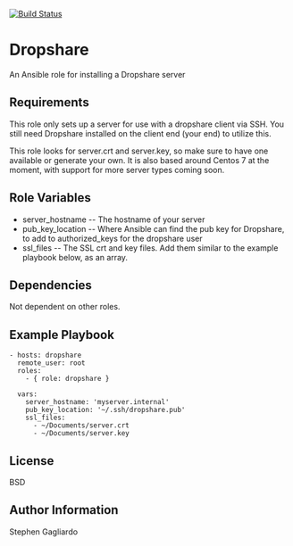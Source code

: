 [![Build Status](https://travis-ci.org/sagagliardo/ansible-role-dropshare.svg?branch=master)](https://travis-ci.org/sagagliardo/ansible-role-dropshare)

Dropshare
=========

An Ansible role for installing a Dropshare server

Requirements
------------

This role only sets up a server for use with a dropshare client via SSH. You still need Dropshare installed on the client end (your end) to utilize this.

This role looks for server.crt and server.key, so make sure to have one available or generate your own. It is also based around Centos 7 at the moment, with support for more server types coming soon.

Role Variables
--------------

* server_hostname -- The hostname of your server
* pub_key_location -- Where Ansible can find the pub key for Dropshare, to add to authorized_keys for the dropshare user
* ssl_files -- The SSL crt and key files. Add them similar to the example playbook below, as an array.

Dependencies
------------

Not dependent on other roles.

Example Playbook
----------------

```
- hosts: dropshare
  remote_user: root
  roles:
    - { role: dropshare }

  vars:
    server_hostname: 'myserver.internal'
    pub_key_location: '~/.ssh/dropshare.pub'
    ssl_files:
      - ~/Documents/server.crt
      - ~/Documents/server.key
```

License
-------

BSD

Author Information
------------------

Stephen Gagliardo

